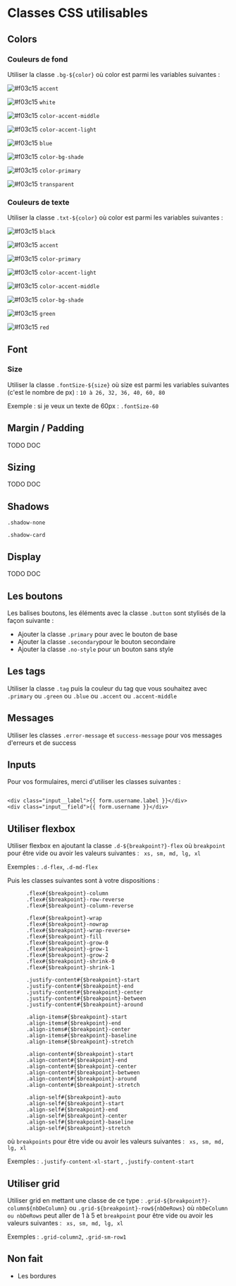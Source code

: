 # Classes CSS utilisables

## Colors

### Couleurs de fond

Utiliser la classe `.bg-${color}` où color est parmi les variables suivantes :

![#f03c15](https://via.placeholder.com/15/fd8061/000000?text=+) `accent`

![#f03c15](https://via.placeholder.com/15/fff/000000?text=+) `white`

![#f03c15](https://via.placeholder.com/15/fec0a0/000000?text=+) `color-accent-middle`

![#f03c15](https://via.placeholder.com/15/fbd5d0/000000?text=+) `color-accent-light`

![#f03c15](https://via.placeholder.com/15/a7c8fd/000000?text=+) `blue`

![#f03c15](https://via.placeholder.com/15/fffbf1/000000?text=+) `color-bg-shade`

![#f03c15](https://via.placeholder.com/15/24997f/000000?text=+) `color-primary`

![#f03c15](https://via.placeholder.com/15/fff/000000?text=+) `transparent`

### Couleurs de texte

Utiliser la classe `.txt-${color}` où color est parmi les variables suivantes :

![#f03c15](https://via.placeholder.com/15/2e2f37/000000?text=+) `black`

![#f03c15](https://via.placeholder.com/15/fd8061/000000?text=+) `accent`

![#f03c15](https://via.placeholder.com/15/24997f/000000?text=+) `color-primary`

![#f03c15](https://via.placeholder.com/15/fbd5d0/000000?text=+) `color-accent-light`

![#f03c15](https://via.placeholder.com/15/fec0a0/000000?text=+) `color-accent-middle`

![#f03c15](https://via.placeholder.com/15/fffbf1/000000?text=+) `color-bg-shade`

![#f03c15](https://via.placeholder.com/15/59dbb7/000000?text=+) `green`

![#f03c15](https://via.placeholder.com/15/ee4062/000000?text=+) `red`

## Font

### Size

Utiliser la classe `.fontSize-${size}` où size est parmi les variables suivantes (c'est le nombre de px) : `10 à 26, 32, 36, 40, 60, 80`

Exemple : si je veux un texte de 60px : `.fontSize-60`

## Margin / Padding

TODO DOC

## Sizing

TODO DOC

## Shadows

`.shadow-none`

`.shadow-card`

## Display

TODO DOC

## Les boutons

Les balises boutons, les éléments avec la classe `.button` sont stylisés de la façon suivante :

- Ajouter la classe `.primary` pour avec le bouton de base
- Ajouter la classe `.secondary`pour le bouton secondaire
- Ajouter la classe `.no-style` pour un bouton sans style

## Les tags

Utiliser la classe `.tag` puis la couleur du tag que vous souhaitez avec `.primary` ou `.green` ou `.blue` ou `.accent` ou `.accent-middle`

## Messages

Utiliser les classes `.error-message` et `success-message` pour vos messages d'erreurs et de success

## Inputs

Pour vos formulaires, merci d'utiliser les classes suivantes :

```

<div class="input__label">{{ form.username.label }}</div>
<div class="input__field">{{ form.username }}</div>
```

## Utiliser flexbox

Utiliser flexbox en ajoutant la classe `.d-${breakpoint?}-flex` où `breakpoint` pour être vide ou avoir les valeurs suivantes : ` xs, sm, md, lg, xl`

Exemples : `.d-flex`, `.d-md-flex`

Puis les classes suivantes sont à votre dispositions :

```
      .flex#{$breakpoint}-column
      .flex#{$breakpoint}-row-reverse
      .flex#{$breakpoint}-column-reverse

      .flex#{$breakpoint}-wrap
      .flex#{$breakpoint}-nowrap
      .flex#{$breakpoint}-wrap-reverse+
      .flex#{$breakpoint}-fill
      .flex#{$breakpoint}-grow-0
      .flex#{$breakpoint}-grow-1
      .flex#{$breakpoint}-grow-2
      .flex#{$breakpoint}-shrink-0
      .flex#{$breakpoint}-shrink-1

      .justify-content#{$breakpoint}-start
      .justify-content#{$breakpoint}-end
      .justify-content#{$breakpoint}-center
      .justify-content#{$breakpoint}-between
      .justify-content#{$breakpoint}-around

      .align-items#{$breakpoint}-start
      .align-items#{$breakpoint}-end
      .align-items#{$breakpoint}-center
      .align-items#{$breakpoint}-baseline
      .align-items#{$breakpoint}-stretch

      .align-content#{$breakpoint}-start
      .align-content#{$breakpoint}-end
      .align-content#{$breakpoint}-center
      .align-content#{$breakpoint}-between
      .align-content#{$breakpoint}-around
      .align-content#{$breakpoint}-stretch

      .align-self#{$breakpoint}-auto
      .align-self#{$breakpoint}-start
      .align-self#{$breakpoint}-end
      .align-self#{$breakpoint}-center
      .align-self#{$breakpoint}-baseline
      .align-self#{$breakpoint}-stretch

```

où `breakpoints` pour être vide ou avoir les valeurs suivantes : ` xs, sm, md, lg, xl`

Exemples : `.justify-content-xl-start` , `.justify-content-start`

## Utiliser grid

Utiliser grid en mettant une classe de ce type : `.grid-${breakpoint?}-column${nbDeColumn}` ou `.grid-${breakpoint}-row${nbDeRows}` où `nbDeColumn ou nbDeRows` peut aller de 1 à 5 et `breakpoint` pour être vide ou avoir les valeurs suivantes : ` xs, sm, md, lg, xl`

Exemples : `.grid-column2`, `.grid-sm-row1`

## Non fait

- Les bordures
